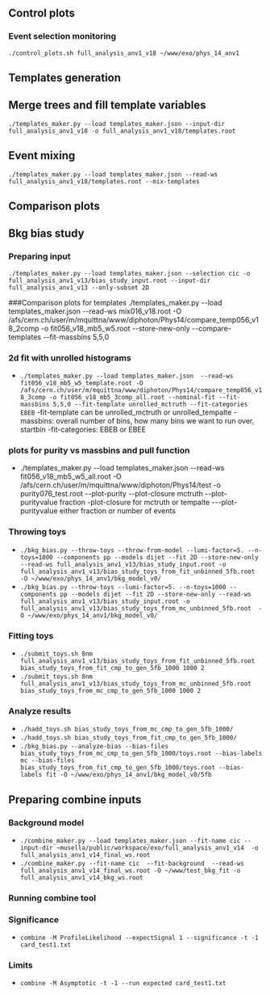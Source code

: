 ## Control plots

### Event selection monitoring
`./control_plots.sh full_analysis_anv1_v18 ~/www/exo/phys_14_anv1`

## Templates generation

## Merge trees and fill template variables
`./templates_maker.py --load templates_maker.json --input-dir full_analysis_anv1_v18 -o full_analysis_anv1_v18/templates.root`

## Event mixing
`./templates_maker.py --load templates_maker.json --read-ws full_analysis_anv1_v18/templates.root --mix-templates`

## Comparison plots


## Bkg bias study

### Preparing input
`./templates_maker.py --load templates_maker.json --selection cic -o full_analysis_anv1_v13/bias_study_input.root --input-dir full_analysis_anv1_v13 --only-subset 2D`

###Comparison plots for templates
./templates_maker.py --load templates_maker.json  --read-ws mix016_v18.root -O /afs/cern.ch/user/m/mquittna/www/diphoton/Phys14/compare_temp056_v18_2comp -o fit056_v18_mb5_w5.root  --store-new-only --compare-templates --fit-massbins 5,5,0

### 2d fit with unrolled histograms
- `./templates_maker.py --load templates_maker.json  --read-ws fit056_v18_mb5_w5_template.root -O /afs/cern.ch/user/m/mquittna/www/diphoton/Phys14/compare_temp056_v18_3comp -o fit056_v18_mb5_3comp_all.root --nominal-fit --fit-massbins 5,5,0 --fit-template unrolled_mctruth --fit-categories EBEB`
-fit-template can be unrolled_mctruth or unrolled_tempalte
-massbins: overall number of bins, how many bins we want to run over, startbin
-fit-categories: EBEB or EBEE

### plots for purity vs massbins and pull function
- ./templates_maker.py --load templates_maker.json  --read-ws fit056_v18_mb5_w5_all.root -O /afs/cern.ch/user/m/mquittna/www/diphoton/Phys14/test -o purity076_test.root --plot-purity --plot-closure mctruth --plot-purityvalue fraction
-plot-closure for mctruth or tempalte
---plot-purityvalue either fraction or number of events

### Throwing toys
- `./bkg_bias.py --throw-toys --throw-from-model --lumi-factor=5. --n-toys=1000 --components pp --models dijet --fit 2D --store-new-only --read-ws full_analysis_anv1_v13/bias_study_input.root -o full_analysis_anv1_v13/bias_study_toys_from_fit_unbinned_5fb.root  -O ~/www/exo/phys_14_anv1/bkg_model_v0/`
- `./bkg_bias.py --throw-toys --lumi-factor=5. --n-toys=1000 --components pp --models dijet --fit 2D --store-new-only --read-ws full_analysis_anv1_v13/bias_study_input.root -o full_analysis_anv1_v13/bias_study_toys_from_mc_unbinned_5fb.root  -O ~/www/exo/phys_14_anv1/bkg_model_v0/`

### Fitting toys
- `./submit_toys.sh 8nm full_analysis_anv1_v13/bias_study_toys_from_fit_unbinned_5fb.root bias_study_toys_from_fit_cmp_to_gen_5fb_1000 1000 2`
- `./submit_toys.sh 8nm full_analysis_anv1_v13/bias_study_toys_from_mc_unbinned_5fb.root  bias_study_toys_from_mc_cmp_to_gen_5fb_1000 1000 2`

### Analyze results
- `./hadd_toys.sh bias_study_toys_from_mc_cmp_to_gen_5fb_1000/`
- `./hadd_toys.sh bias_study_toys_from_fit_cmp_to_gen_5fb_1000/`
- `./bkg_bias.py --analyze-bias --bias-files bias_study_toys_from_mc_cmp_to_gen_5fb_1000/toys.root --bias-labels mc --bias-files bias_study_toys_from_fit_cmp_to_gen_5fb_1000/toys.root --bias-labels fit -O ~/www/exo/phys_14_anv1/bkg_model_v0/5fb`


## Preparing combine inputs

### Background model
- `./combine_maker.py --load templates_maker.json --fit-name cic --input-dir ~musella/public/workspace/exo/full_analysis_anv1_v14  -o full_analysis_anv1_v14_final_ws.root`
- `./combine_maker.py --fit-name cic  --fit-background  --read-ws full_analysis_anv1_v14_final_ws.root -O ~/www/test_bkg_fit -o full_analysis_anv1_v14_bkg_ws.root`

### Running combine tool 

### Significance
- `combine -M ProfileLikelihood --expectSignal 1 --significance -t -1 card_test1.txt`
### Limits
- `combine -M Asymptotic -t -1 --run expected card_test1.txt`
